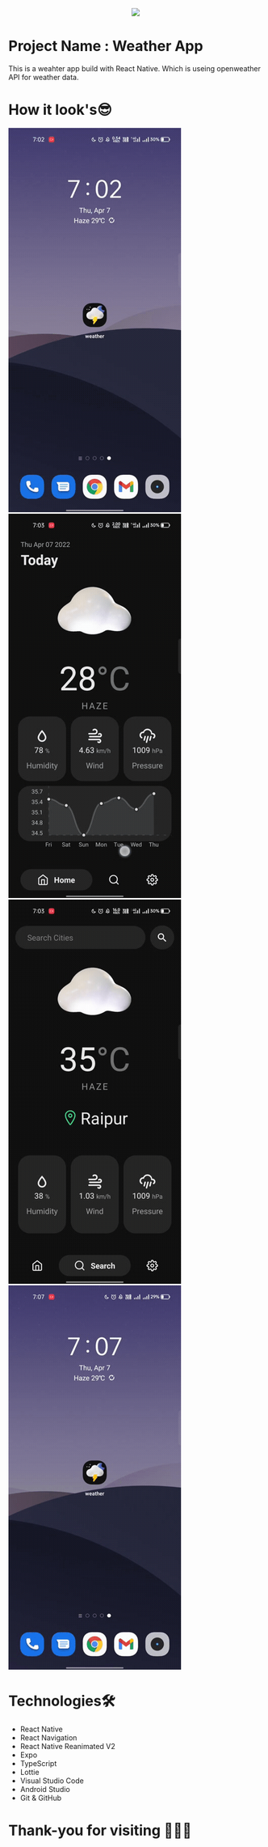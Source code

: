 <p align="center">
  <a href="https://nextjs.org">
    <img src="https://encrypted-tbn0.gstatic.com/images?q=tbn:ANd9GcT1rdGGo4L_3WY2Ufs_60eJBfAmxWxS1udNGQ&usqp=CAU" height="300">
  </a>
</p>

# Project Name : Weather App

This is a weahter app build with React Native. Which is useing openweather API for weather data.

# How it look's😎

<img src="/showcase/sscreen1.gif"/>
<img src="/showcase/screen2.gif"/>
<img src="/showcase/screen3.gif"/>
<img src="/showcase/screen4.gif"/>

# Technologies🛠️

- React Native
- React Navigation
- React Native Reanimated V2
- Expo
- TypeScript
- Lottie
- Visual Studio Code
- Android Studio
- Git & GitHub <br/>

# Thank-you for visiting 🤗😉😊
